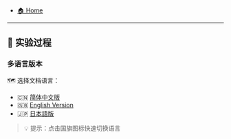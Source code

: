 - [🏠 Home](README.md)
---
## 🔬 **实验过程**
### 多语言版本
🗺 选择文档语言：
  - 🇨🇳 [简体中文版](EAP-TLS-RADIUS-Ubuntu-Full.md)  
  - 🇬🇧 [English Version](EAP-TLS-RADIUS-Ubuntu-Full-en.md)  
  - 🇯🇵 [日本語版](EAP-TLS-RADIUS-Ubuntu-Full-ja.md)

> 💡 提示：点击国旗图标快速切换语言
